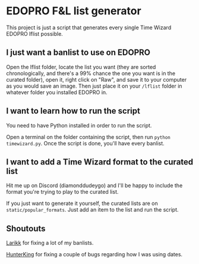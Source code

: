 # EDOPRO F&L list generator

This project is just a script that generates every single Time Wizard EDOPRO lflist possible.

## I just want a banlist to use on EDOPRO

Open the lflist folder, locate the list you want (they are sorted chronologically, and there's a 99% chance the one you want is in the curated folder), open it, right click on "Raw", and save it to your computer as you would save an image. Then just place it on your ``/lflist`` folder in whatever folder you installed EDOPRO in.

## I want to learn how to run the script

You need to have Python installed in order to run the script.

Open a terminal on the folder containing the script, then run ``python timewizard.py``. Once the script is done, you'll have every banlist.

## I want to add a Time Wizard format to the curated list

Hit me up on Discord (diamonddudeygo) and I'll be happy to include the format you're trying to play to the curated list.

If you just want to generate it yourself, the curated lists are on ``static/popular_formats``. Just add an item to the list and run the script. 

## Shoutouts

[Larikk](https://github.com/Larikk) for fixing a lot of my banlists.

[HunterKing](https://github.com/HunterKing) for fixing a couple of bugs regarding how I was using dates.
